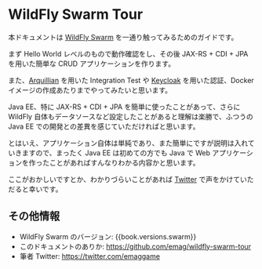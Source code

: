 # WildFly Swarm Tour

本ドキュメントは [WildFly Swarm](http://wildfly-swarm.io/) を一通り触ってみるためのガイドです。

まず Hello World レベルのもので動作確認をし、その後 JAX-RS + CDI + JPA を用いた簡単な CRUD アプリケーションを作ります。

また、[Arquillian](http://arquillian.org/) を用いた Integration Test や [Keycloak](http://www.keycloak.org/) を用いた認証、Docker イメージの作成あたりまでやってみたいと思います。

Java EE、特に JAX-RS + CDI + JPA を簡単に使ったことがあって、さらに WildFly 自体もデータソースなど設定したことがあると理解は楽勝で、ふつうの Java EE での開発との差異を感じていただければと思います。

とはいえ、アプリケーション自体は単純であり、また簡単にですが説明は入れていきますので、まったく Java EE は初めての方でも Java で Web アプリケーションを作ったことがあればすんなりわかる内容かと思います。

ここがおかしいですとか、わかりづらいことがあれば [Twitter](https://twitter.com/emaggame) で声をかけていただると幸いです。

## その他情報

* WildFly Swarm のバージョン: {{book.versions.swarm}}
* このドキュメントのありか: https://github.com/emag/wildfly-swarm-tour
* 筆者 Twitter: https://twitter.com/emaggame
